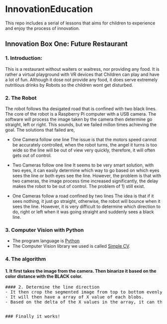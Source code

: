 # InnovationEducation
This repo includes a serial of lessons that aims for children to experience and enjoy the process of innovation. 

## Innovation Box One: Future Restaurant
### 1. Introduction:
This is a restaurant without waiters or waitress, nor providing any food. It is rather a virtual playground with VR devices that Children can play and have a lot of fun. Although it dose not provide any food, it does serve extremely nutritious drinks by Robots so the children wont get disturbed.

### 2. The Robot
The robot follows tha desigated road that is confined with two black lines. The core of the robot is a Raspberry Pi computer with a USB camera. The software will process the image taken by the camera then determine go straight, left or right. This sounds, but we failed millon times achieving the goal. The solutions that failed are,
- One Camera follow one line
The issue is that the motors speed cannot be accurately controlled, when the robot turns, the angel it turns is too wide so the line will be out of view very quickly, therefore, it will often gets out of control.

- Two Cameras follow one line
It seems to be very smart solution, with two eyes, it can easily determine which way to go based on which eyes sees the line or both eyes see the line. However, the problem is that with two cameras, the image process time increased significantly, the delay makes the robot to be out of control. The problem of 1) still exist.

- One Cameras follow a road confined by two lines
The idea is that if it sees nothing, it just go straight, otherwise, the robot will bounce when it sees the line. However, it is very difficult to determine which direction to do, right or left when it was going straight and suddenly sees a black line. 

### 3. Computer Vision with Python
- The program language is [Python](www.python.org)
- The Computer Vision library we used is called [Simple CV](). 

### 4. The algorithm
#### 1. It first takes the image from the camera. Then binarize it based on the color distance with the BLACK color.
<pre
    dist = img.colorDistance(Color.BLACK).dilate(2)
    segmented = dist.binarize(80)
pre/>
#### 2. Determine the line direction
- It then crop the segmented image from top to bottom evenly into 6 portions and looks for a blob which is a part of the black line.  
- It will then have a array of X value of each blobs.
- Based on the delta of the X values in the array, it can then determine the direction of the line.
<pre

/>

### Finally it works!


